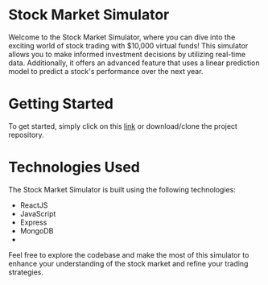 # Stock Market Simulator
Welcome to the Stock Market Simulator, where you can dive into the exciting world of stock trading with $10,000 virtual funds! This simulator allows you to make informed investment decisions by utilizing real-time data. Additionally, it offers an advanced feature that uses a linear prediction model to predict a stock's performance over the next year.

# Getting Started
To get started, simply click on this [link](http://stocksimulator.me) or download/clone the project repository.

# Technologies Used
The Stock Market Simulator is built using the following technologies:

- ReactJS
- JavaScript
- Express
- MongoDB
- 
Feel free to explore the codebase and make the most of this simulator to enhance your understanding of the stock market and refine your trading strategies.
